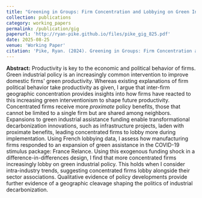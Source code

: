 ```yaml
---
title: "Greening in Groups: Firm Concentration and Lobbying on Green Industrial Policy"
collection: publications
category: working_papers
permalink: /publication/gig
paperurl: 'http://ryan-pike.github.io/files/pike_gig_825.pdf'
date: 2025-08-25
venue: 'Working Paper'
citation: 'Pike, Ryan. (2024). Greening in Groups: Firm Concentration and Lobbying on Green Industrial Policy. <em>Working Paper</em>.'
---
```


**Abstract:** Productivity is key to the economic and political behavior of firms. Green industrial policy is an increasingly common intervention to improve domestic firms' green productivity. Whereas existing explanations of firm political behavior take productivity as given, I argue that inter-firm geographic concentration provides insights into how firms have reacted to this increasing green interventionism to shape future productivity. Concentrated firms receive more *proximate* policy benefits, those that cannot be limited to a single firm but are shared among neighbors. Expansions to green industrial assistance funding enable transformational decarbonization innovations, such as infrastructure projects, laden with proximate benefits, leading concentrated firms to lobby more during implementation. Using French lobbying data, I assess how manufacturing firms responded to an expansion of green assistance in the COVID-19 stimulus package: France Relance. Using this exogenous funding shock in a difference-in-differences design, I find that more concentrated firms increasingly lobby on green industrial policy. This holds when I consider intra-industry trends, suggesting concentrated firms lobby alongside their sector associations. Qualitative evidence of policy developments provide further evidence of a geographic cleavage shaping the politics of industrial decarbonization. 


<!--- slidesurl: ''; paperurl: ''  --->


